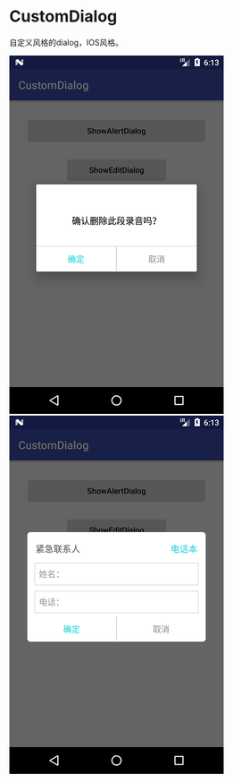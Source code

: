 # CustomDialog
自定义风格的dialog，IOS风格。



![](screenshot/Screenshot_1527833588.png)   ![](screenshot/Screenshot_1527833593.png)





